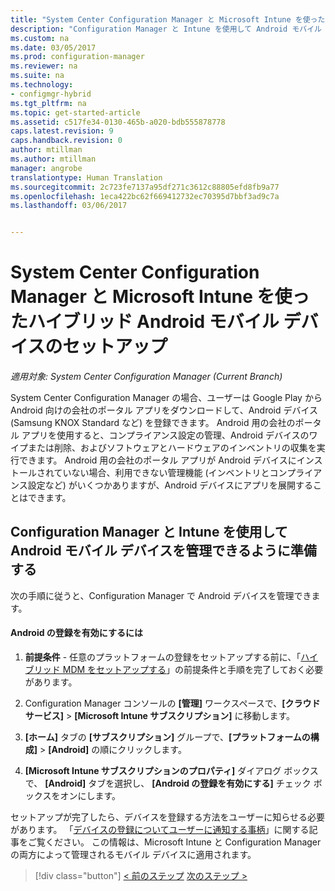 ```yaml
---
title: "System Center Configuration Manager と Microsoft Intune を使ったハイブリッド Android デバイス管理のセットアップ | Microsoft Docs"
description: "Configuration Manager と Intune を使用して Android モバイル デバイスを管理できるように準備します。"
ms.custom: na
ms.date: 03/05/2017
ms.prod: configuration-manager
ms.reviewer: na
ms.suite: na
ms.technology:
- configmgr-hybrid
ms.tgt_pltfrm: na
ms.topic: get-started-article
ms.assetid: c517fe34-0130-465b-a020-bdb555878778
caps.latest.revision: 9
caps.handback.revision: 0
author: mtillman
ms.author: mtillman
manager: angrobe
translationtype: Human Translation
ms.sourcegitcommit: 2c723fe7137a95df271c3612c88805efd8fb9a77
ms.openlocfilehash: 1eca422bc62f669412732ec70395d7bbf3ad9c7a
ms.lasthandoff: 03/06/2017


---
```

# <a name="set-up-android-hybrid-device-management-with-system-center-configuration-manager-and-microsoft-intune"></a>System Center Configuration Manager と Microsoft Intune を使ったハイブリッド Android モバイル デバイスのセットアップ

*適用対象: System Center Configuration Manager (Current Branch)*

System Center Configuration Manager の場合、ユーザーは Google Play から Android 向けの会社のポータル アプリをダウンロードして、Android デバイス (Samsung KNOX Standard など) を登録できます。 Android 用の会社のポータル アプリを使用すると、コンプライアンス設定の管理、Android デバイスのワイプまたは削除、およびソフトウェアとハードウェアのインベントリの収集を実行できます。 Android 用の会社のポータル アプリが Android デバイスにインストールされていない場合、利用できない管理機能 (インベントリとコンプライアンス設定など) がいくつかありますが、Android デバイスにアプリを展開することはできます。  

## <a name="prepare-to-manage-android-mobile-devices-with-configuration-manager-and-intune"></a>Configuration Manager と Intune を使用して Android モバイル デバイスを管理できるように準備する  
 次の手順に従うと、Configuration Manager で Android デバイスを管理できます。  

#### <a name="to-enable-android-enrollment"></a>Android の登録を有効にするには  

1.  **前提条件** - 任意のプラットフォームの登録をセットアップする前に、「[ハイブリッド MDM をセットアップする](setup-hybrid-mdm.md)」の前提条件と手順を完了しておく必要があります。  

2.  Configuration Manager コンソールの **[管理]** ワークスペースで、**[クラウド サービス]**  >  **[Microsoft Intune サブスクリプション]** に移動します。  

3.  **[ホーム]** タブの **[サブスクリプション]** グループで、**[プラットフォームの構成]**  >  **[Android]** の順にクリックします。  

4.  **[Microsoft Intune サブスクリプションのプロパティ]** ダイアログ ボックスで、 **[Android]** タブを選択し、 **[Android の登録を有効にする]** チェック ボックスをオンにします。  

 セットアップが完了したら、デバイスを登録する方法をユーザーに知らせる必要があります。 「[デバイスの登録についてユーザーに通知する事柄](https://docs.microsoft.com/intune/deploy-use/what-to-tell-your-end-users-about-using-microsoft-intune)」に関する記事をご覧ください。 この情報は、Microsoft Intune と Configuration Manager の両方によって管理されるモバイル デバイスに適用されます。

 > [!div class="button"]
 [< 前のステップ](create-service-connection-point.md)  [次のステップ >](set-up-additional-management.md)

